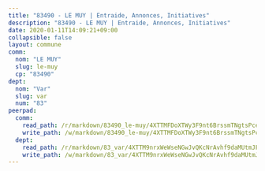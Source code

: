 ```yaml
---
title: "83490 - LE MUY | Entraide, Annonces, Initiatives"
description: "83490 - LE MUY | Entraide, Annonces, Initiatives"
date: 2020-01-11T14:09:21+09:00
collapsible: false
layout: commune
comm:
  nom: "LE MUY"
  slug: le-muy
  cp: "83490"
dept:
  nom: "Var"
  slug: var
  num: "83"
peerpad:
  comm:
    read_path: /r/markdown/83490_le-muy/4XTTMFDoXTWy3F9nt6BrssmTNgtsPce18bs7xZ4ZR4gbkDwSu
    write_path: /w/markdown/83490_le-muy/4XTTMFDoXTWy3F9nt6BrssmTNgtsPce18bs7xZ4ZR4gbkDwSu-K3TgU7yMQm3c4kTrnrhJee3N3iBVYfx1GtNs5SdAjYtKoZTbEn3MJf93cLuRhAcaJwSPp2Rx7Mh9XctSwtrCmyDCqs332ycyreaHYxDRAemjbBbqrfchfSrGX7gQ3haWGyVJY6Ds
  dept:
    read_path: /r/markdown/83_var/4XTTM9nrxWeWseNGwJvQKcNrAvhf9daMUtmJFyuTCRVRxiQhJ
    write_path: /w/markdown/83_var/4XTTM9nrxWeWseNGwJvQKcNrAvhf9daMUtmJFyuTCRVRxiQhJ-K3TgTkbV5EeE5ztheh8tn4MGBxq8r8BVQdiSVrn3rAQKUfBUzy1SpnL7kiXYD24VhE1ooCba4S1a12268DXaVL5Dh1W3oDQu8Yj58kjUk3PAVaf4GwZWkisJBFW5Z6TWnf5Ads7a
---
```


